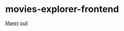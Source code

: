 # movies-explorer-frontend

[Макет](https://disk.yandex.ru/d/MUMv0xAF2uXSbw)
[pull](https://github.com/batvalerya/movies-explorer-frontend/pull/2)
